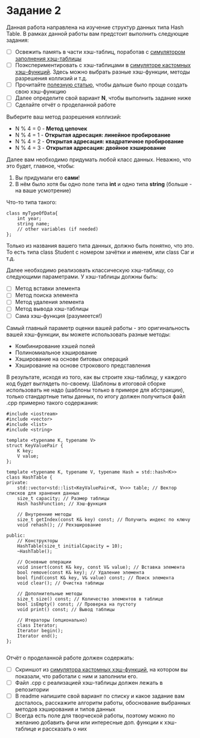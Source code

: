 # Задание 2

Данная работа направлена на изучение структур данных типа Hash Table.
В рамках данной работы вам предстоит выполнить следующие задания:

- [ ] Освежить память в части хэш-таблиц, поработав с [симулятором заполнения хэш-таблицы](https://www.cs.usfca.edu/~galles/visualization/OpenHash.html)
- [ ] Поэкспериментировать с хэш-таблицами в [симуляторе кастомных хэш-функций](https://iswsa.acm.org/mphf/openDSAPerfectHashAnimation/perfectHashAV.html). Здесь можно выбрать разные хэш-функции, методы разрешения коллизий и т.д.
- [ ] Прочитайте [полезную статью](https://habr.com/ru/companies/ruvds/articles/747084/), чтобы дальше было проще создать свою хэш-функцию
- [ ] Далее определите свой вариант **N**, чтобы выполнить задание ниже
- [ ] Сделайте отчёт о проделанной работе

Выберите ваш метод разрешения коллизий:
- N % 4 = 0 - **Метод цепочек** 
- N % 4 = 1 - **Открытая адресация: линейное пробирование**
- N % 4 = 2 - **Открытая адресация: квадратичное пробирование**
- N % 4 = 3 - **Открытая адресация: двойное хэширование**

Далее вам необходимо придумать любой класс данных. Неважно, что это будет, главное, чтобы:
1) Вы придумали его **сами**!
2) В нём было хотя бы одно поле типа **int** и одно типа **string** (больше - на ваше усмотрение)

Что-то типа такого:

```
class myTypeOfData{
	int year;
	string name;
	// other variables (if needed)
};
```
Только из названия вашего типа данных, должно быть понятно, что это. То есть типа class Student с номером зачётки и именем, или class Car и т.д.

Далее необходимо реализовать классическую хэш-таблицу, со следующими параметрами. У хэш-таблицы должны быть:

- [ ] Метод вставки элемента
- [ ] Метод поиска элемента
- [ ] Метод удаления элемента
- [ ] Метод вывода хэш-таблицы
- [ ] Сама хэш-функция (разумеется!)

Самый главный параметр оценки вашей работы - это оригинальность вашей хэш-функции, вы можете использовать разные методы:
- Комбинирование хэшей полей
- Полиномиальное хэширование
- Хэширование на основе битовых операций
- Хэширование на основе строкового представления

В результате, исходя из того, как вы строите хэш-таблицу, у каждого код будет выглядеть по-своему.
Шаблоны в итоговой сборке использовать не надо (шаблоны только в примере для абстракции), только стандартные типы данных, по итогу должен получиться файл .cpp примерно такого содержания:

```
#include <iostream>
#include <vector>
#include <list>
#include <string>

template <typename K, typename V>
struct KeyValuePair {
    K key;
    V value;
};

template <typename K, typename V, typename Hash = std::hash<K>>
class HashTable {
private:
    std::vector<std::list<KeyValuePair<K, V>>> table; // Вектор списков для хранения данных
    size_t capacity; // Размер таблицы
    Hash hashFunction; // Хэш-функция

    // Внутренние методы
    size_t getIndex(const K& key) const; // Получить индекс по ключу
    void rehash(); // Рехэширование

public:
    // Конструкторы
    HashTable(size_t initialCapacity = 10);
    ~HashTable();

    // Основные операции
    void insert(const K& key, const V& value); // Вставка элемента
    bool remove(const K& key); // Удаление элемента
    bool find(const K& key, V& value) const; // Поиск элемента
    void clear(); // Очистка таблицы

    // Дополнительные методы
    size_t size() const; // Количество элементов в таблице
    bool isEmpty() const; // Проверка на пустоту
    void print() const; // Вывод таблицы

    // Итераторы (опционально)
    class Iterator;
    Iterator begin();
    Iterator end();
};


```

Отчёт о проделанной работе должен содержать:
- [ ] Скриншот из [симулятора кастомных хэш-функций](https://iswsa.acm.org/mphf/openDSAPerfectHashAnimation/perfectHashAV.html), на котором вы показали, что работали с ним и заполнили его.
- [ ] Файл .cpp с реализацией хэш-таблицы должен лежать в репозитории
- [ ] В readme напишите свой вариант по списку и какое задание вам досталось, расскажите алгоритм работы, обоснование выбранных методов хэширования и типов данных
- [ ] Всегда есть поле для творческой работы, поэтому можно по желанию добавить фичи или интересные доп. функции к хэш-таблице и рассказать о них 

